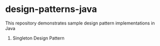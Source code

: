 # design-patterns-java
This repository demonstrates sample design pattern implementations in Java

1. Singleton Design Pattern
